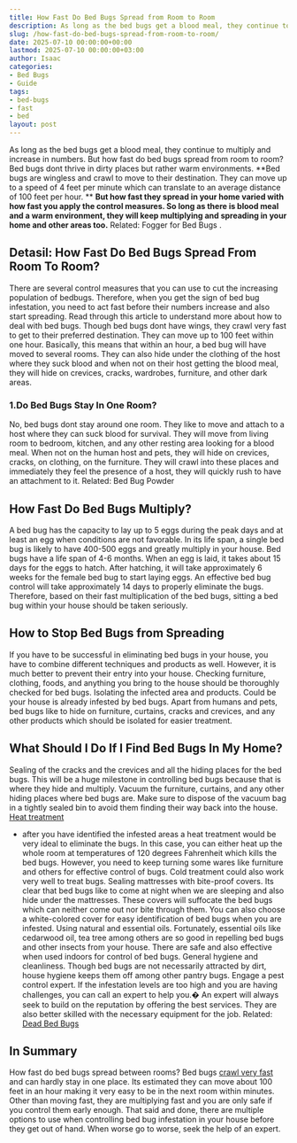 ```yaml
---
title: How Fast Do Bed Bugs Spread from Room to Room
description: As long as the bed bugs get a blood meal, they continue to multiply and increase in numbers. But how fast do bed bugs spread from room to room?
slug: /how-fast-do-bed-bugs-spread-from-room-to-room/
date: 2025-07-10 00:00:00+00:00
lastmod: 2025-07-10 00:00:00+03:00
author: Isaac
categories:
- Bed Bugs
- Guide
tags:
- bed-bugs
- fast
- bed
layout: post
---
```

As long as the bed bugs get a blood meal, they
continue to multiply and increase
in numbers. But how fast do bed bugs spread from room to room? Bed bugs dont thrive in dirty places but rather warm environments.
**Bed bugs are wingless and crawl to move to their destination. They can move up to a speed of 4 feet per minute which can translate to an average distance of 100 feet per hour. **
**But how fast they spread in your home varied with how fast you apply the control measures. So long as there is blood meal and a warm environment, they will keep multiplying and spreading in your home and other areas too.**
Related:
Fogger for Bed Bugs
.
## Detasil: How Fast Do Bed Bugs Spread From Room To Room?
There are several control measures that you can use to cut the increasing population of bedbugs.
Therefore, when you get the sign of bed bug infestation, you need to act fast before their numbers increase and also start spreading. Read through this article to understand more about how to deal with bed bugs.
Though bed bugs dont have wings, they crawl very fast to get to their preferred destination. They can move up to 100 feet within one hour. Basically, this means that within an hour, a bed bug will have moved to several rooms.
They can also hide under the clothing of the host where they suck blood and when not on their host getting the blood meal, they will hide on crevices, cracks, wardrobes, furniture, and other dark areas.
### 1.**Do Bed Bugs Stay In One Room?**
No, bed bugs dont stay around one room. They like to move and attach to a host where they can suck blood for survival.
They will move from living room to bedroom, kitchen, and any other resting area looking for a blood meal. When not on the human host and pets, they will hide on crevices, cracks, on clothing, on the furniture.
They will crawl into these places and immediately they feel the presence of a host, they will quickly rush to have an attachment to it.
Related:
Bed Bug Powder
## **How Fast Do Bed Bugs Multiply?**
A bed bug has the capacity to lay up to 5 eggs during the peak days and at least an egg when conditions are not favorable. In its life span, a single bed bug is likely to have 400-500 eggs and greatly multiply in your house.
Bed bugs have a life span of 4-6 months. When an egg is laid, it takes about 15 days for the eggs to hatch. After hatching, it will take approximately 6 weeks for the female bed bug to start laying eggs.
An effective bed bug control will take approximately 14 days to properly eliminate the bugs. Therefore, based on their fast multiplication of the bed bugs, sitting a bed bug within your house should be taken seriously.
## **How to Stop Bed Bugs from Spreading**
If you have to be successful in eliminating bed bugs in your house, you have to combine different techniques and products as well. However, it is much better to prevent their entry into your house.
Checking furniture, clothing, foods, and
anything you bring to the house
should be thoroughly checked for bed bugs.
Isolating the infected area and products. Could be your house is already infested by bed bugs.
Apart from humans and pets, bed bugs like to hide on furniture, curtains, cracks and crevices, and any other products which should be isolated for easier treatment.
## **What Should I Do If I Find Bed Bugs In My Home?**
Sealing of the cracks and the crevices and all the hiding places for the bed bugs. This will be a huge milestone in controlling bed bugs because that is where they hide and multiply.
Vacuum the furniture, curtains, and any other hiding places where bed bugs are. Make sure to dispose of the vacuum bag in a tightly sealed bin to avoid them finding their way back into the house.
[Heat treatment](https://pestpolicy.com/how-to-kill-bed-bug-eggs/)
- after you have identified the infested areas a heat treatment would be very ideal to eliminate the bugs. In this case, you can either heat up the whole room at temperatures of 120 degrees Fahrenheit which kills the bed bugs.
However, you need to keep turning some wares like furniture and others for effective control of bugs. Cold treatment could also work very well to treat bugs.
Sealing mattresses with bite-proof covers. Its clear that bed bugs like to come at night when we are sleeping and also hide under the mattresses. These covers will suffocate the bed bugs which can neither come out nor bite through them. You can also choose a white-colored cover for easy identification of bed bugs when you are infested.
Using natural and essential oils. Fortunately, essential oils like cedarwood oil, tea tree among others are so good in repelling bed bugs and other insects from your house. There are safe and also effective when used indoors for control of bed bugs.
General hygiene and cleanliness. Though bed bugs are not necessarily attracted by dirt, house hygiene keeps them off among other pantry bugs.
Engage a pest control expert. If the infestation levels are too high and you are having challenges, you can call an expert to help you.� An expert will always seek to build on the reputation by offering the best services. They are also better skilled with the necessary equipment for the job.
Related:
[Dead Bed Bugs](https://pestpolicy.com/dead-bed-bugs/)
## In Summary
How fast do bed bugs spread between rooms? Bed bugs
[crawl very fast](https://pestpolicy.com/do-bed-bugs-jump/)
and can hardly stay in one place. Its estimated they can move about 100 feet in an hour making it very easy to be in the next room within minutes.
Other than moving fast, they are multiplying fast and you are only safe if you control them early enough.
That said and done, there are multiple options to use when controlling bed bug infestation in your house before they get out of hand. When worse go to worse, seek the help of an expert.